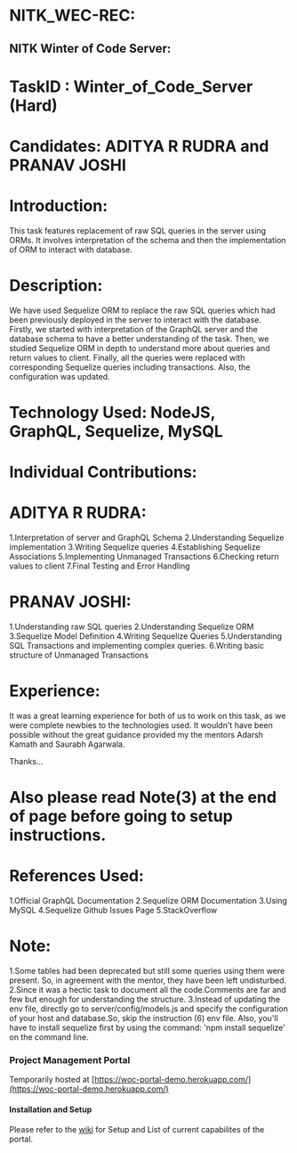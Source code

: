 # NITK_WEC-REC:

## NITK Winter of Code Server:

# TaskID : Winter_of_Code_Server (Hard)

# Candidates: ADITYA R RUDRA and PRANAV JOSHI

# Introduction:

This task features replacement of raw SQL queries in the server using ORMs.
It involves interpretation of the schema and then the implementation of ORM to interact with database.

# Description:

We have used Sequelize ORM to replace the raw SQL queries which had been previously deployed in the server to interact with the database.  
Firstly, we started with interpretation of the GraphQL server and the database schema to have a better understanding of the task. Then, we studied Sequelize ORM in depth to understand more about queries and return values to client.
Finally, all the queries were replaced with corresponding Sequelize queries including transactions. Also, the configuration was updated.

# Technology Used: NodeJS, GraphQL, Sequelize, MySQL

# Individual Contributions:

# ADITYA R RUDRA:

1.Interpretation of server and GraphQL Schema
2.Understanding Sequelize implementation
3.Writing Sequelize queries
4.Establishing Sequelize Associations
5.Implementing Unmanaged Transactions
6.Checking return values to client
7.Final Testing and Error Handling

# PRANAV JOSHI:

1.Understanding raw SQL queries
2.Understanding Sequelize ORM
3.Sequelize Model Definition
4.Writing Sequelize Queries
5.Understanding SQL Transactions and implementing complex queries.
6.Writing basic structure of Unmanaged Transactions

# Experience:
It was a great learning experience for both of us to work on this task, as we were complete newbies to the technologies used. It wouldn't have been possible without the great guidance provided my the mentors Adarsh Kamath and Saurabh Agarwala.

Thanks...

# Also please read Note(3) at the end of page before going to setup instructions.   

# References Used:
1.Official GraphQL Documentation
2.Sequelize ORM Documentation
3.Using MySQL 
4.Sequelize Github Issues Page
5.StackOverflow


# Note:
1.Some tables had been deprecated but still some queries using them were present. So, in agreement with the mentor, they have been left undisturbed.
2.Since it was a hectic task to document all the code.Comments are far and few but enough for understanding the structure.
3.Instead of updating the env file, directly go to server/config/models.js and specify the configuration of your host and database.So, skip the instruction (6) env file.
Also, you'll have to install sequelize first by using the command:
 'npm install sequelize' on the command line.


### Project Management Portal

Temporarily hosted at [https://woc-portal-demo.herokuapp.com/](https://woc-portal-demo.herokuapp.com/)

#### Installation and Setup

Please refer to the [wiki](https://github.com/woc-nitk/Project-Management-Portal/wiki) for Setup and List of current capabilites of the portal.


